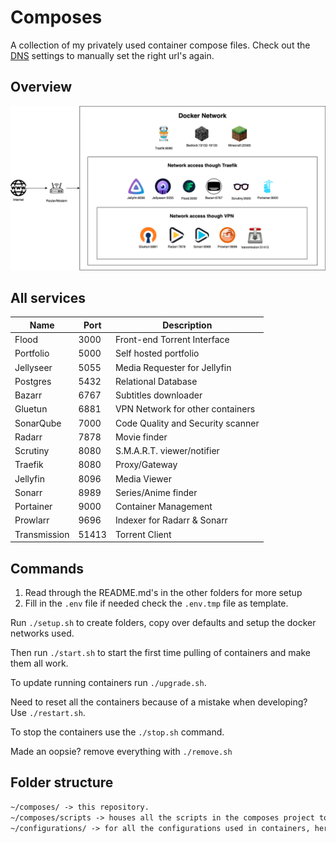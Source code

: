 # Composes

A collection of my privately used container compose files.
Check out the [DNS](DNS.md) settings to manually set the right url's again.

## Overview

![Network Overview](./diagram.png)

## All services

| Name         | Port  | Description                       |
| ------------ | ----- | --------------------------------- |
| Flood        | 3000  | Front-end Torrent Interface       |
| Portfolio    | 5000  | Self hosted portfolio             |
| Jellyseer    | 5055  | Media Requester for Jellyfin      |
| Postgres     | 5432  | Relational Database               |
| Bazarr       | 6767  | Subtitles downloader              |
| Gluetun      | 6881  | VPN Network for other containers  |
| SonarQube    | 7000  | Code Quality and Security scanner |
| Radarr       | 7878  | Movie finder                      |
| Scrutiny     | 8080  | S.M.A.R.T. viewer/notifier        |
| Traefik      | 8080  | Proxy/Gateway                     |
| Jellyfin     | 8096  | Media Viewer                      |
| Sonarr       | 8989  | Series/Anime finder               |
| Portainer    | 9000  | Container Management              |
| Prowlarr     | 9696  | Indexer for Radarr & Sonarr       |
| Transmission | 51413 | Torrent Client                    |

## Commands

1. Read through the README.md's in the other folders for more setup
2. Fill in the `.env` file if needed check the `.env.tmp` file as template.

Run `./setup.sh` to create folders, copy over defaults and setup the docker networks used.

Then run `./start.sh` to start the first time pulling of containers and make them all work.

To update running containers run `./upgrade.sh`.

Need to reset all the containers because of a mistake when developing? Use `./restart.sh`.

To stop the containers use the `./stop.sh` command.

Made an oopsie? remove everything with `./remove.sh`

## Folder structure

```txt
~/composes/ -> this repository.
~/composes/scripts -> houses all the scripts in the composes project to start all the stacks.
~/configurations/ -> for all the configurations used in containers, here everything will be stored that is non volatile.
```
